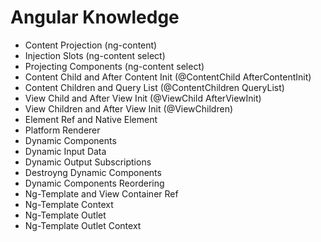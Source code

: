 # Angular Knowledge

- Content Projection (ng-content)
- Injection Slots (ng-content select)
- Projecting Components (ng-content select)
- Content Child and After Content Init (@ContentChild AfterContentInit)
- Content Children and Query List (@ContentChildren QueryList)
- View Child and After View Init (@ViewChild AfterViewInit)
- View Children and After View Init (@ViewChildren)
- Element Ref and Native Element
- Platform Renderer
- Dynamic Components
- Dynamic Input Data
- Dynamic Output Subscriptions
- Destroyng Dynamic Components
- Dynamic Components Reordering
- Ng-Template and View Container Ref
- Ng-Template Context
- Ng-Template Outlet
- Ng-Template Outlet Context
